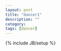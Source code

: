```yaml
---
layout: post
title: "dancer1"
description: ""
category: 
tags: [dancer]
---
```

{% include JB/setup %}
